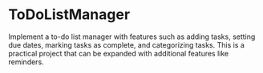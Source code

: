 # ToDoListManager
Implement a to-do list manager with features such as adding tasks, setting due dates, marking tasks as complete, and categorizing tasks. This is a practical project that can be expanded with additional features like reminders.
